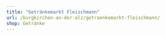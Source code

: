 ```yaml
---
title: "Getränkemarkt Fleischmann"
url: /burgkirchen-an-der-alz/getraenkemarkt-fleischmann/
shop: Getränke
---
```

